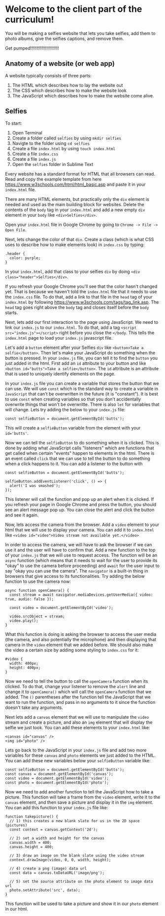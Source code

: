 # Welcome to the client part of the curriculum!

You will be making a selfies website that lets you take selfies, add them to photo albums, give the selfies captions, and remove them.

Get pumped!!!!!!!!!!!!!!!!!!!!!!!

## Anatomy of a website (or web app)

A website typically consists of three parts:

1. The HTML which describes how to lay the website out
2. The CSS which describes how to make the website look
3. The JavaScript which describes how to make the website come alive.

## Selfies

To start:

1. Open Terminal
2. Create a folder called `selfies` by using `mkdir selfies`
3. Navigte to the folder using `cd selfies`
4. Create a file `index.html` by using `touch index.html`
5. Create a file `index.css`
6. Create a file `index.js`
7. Open the `selfies` folder in Sublime Text

Every website has a standard format for HTML that all browsers can read. Read and copy the example template from here https://www.w3schools.com/html/html_basic.asp and paste it in your `index.html` file.

There are many HTML elements, but practically only the `div` element is needed and used as the main building block for websites. Delete the contents of the `body` tag in your `index.html` and add a new empty `div` element in your `body` like `<div>Selfies</div>`.

Open your `index.html` file in Google Chrome by going to `Chrome -> File -> Open File`.

Next, lets change the color of that `div`. Create a class (which is what CSS uses to describe how to make elements look) in `index.css` by typing:
```
.header {
  color: purple;
}
```

In your `index.html`, add that class to your selfies `div` by doing `<div class="header">Selfies</div>`.

If you refresh your Google Chrome you'll see that the color hasn't changed yet. That is because we haven't told the `index.html` file that it needs to use the `index.css` file. To do that, add a link to that file in the `head` tag of your `index.html` by following https://www.w3schools.com/tags/tag_link.asp. The `head` tag goes right above the `body` tag and closes itself before the `body` starts.

Next, lets add our first interaction to the page using JavaScript. We need to link our `index.js` to our `index.html`. To do that, add a tag `<script src="index.js"></script>` right before you close the `</body`. This tells the `index.html` page to load your `index.js` javascript file.

Let's add a `button` element after your Selfies `div` like `<button>Take a selfie</button>`. Then let's make your JavaScript do something when the button is pressed. In your `index.js` file, you can tell it to find the `button` you just added in the html. First add an `id` attribute to your button and like `<button id="butts">Take a selfie</button>`. The `id` attribute is an attribute that is used to uniquely identify elements on the page.

In your `index.js` file you can create a variable that stores the button that we can use. We will use `const` which is the standard way to create a variable in `JavaScript` that can't be overwritten in the future (it is "constant"). It is best to use `const` when creating variables so that you don't accidentally overwrite things that won't be overwritte. There is also `let` for variables that will change. Lets try adding the below to your `index.js` file:
```
const selfieButton = document.getElementById('butts');
```
This will create a `selfieButton` variable from the element with your `id='butts'`.

Now we can tell the `selfieButton` to do something when it is clicked. This is done by adding what JavaScript calls "listeners" which are functions that get called when certain "events" happen to elements in the html. There is an event called `click` that we can use to tell the button to do something when a click happens to it. You can add a listener to the button with
```
const selfieButton = document.getElementById('butts');

selfieButton.addEventListener('click', () => {
  alert('I was smashed');
});
```

This listener will call the function and pop up an alert when it is clicked. If you refresh your page in Google Chrome and press the button, you should see an alert message pop up. You can close the alert and click the button and see it again.

Now, lets access the camera from the browser. Add a `video` element to your html that we will use to display your camera. You can add it to `index.html` like `<video id="video">Video stream not available yet.</video>`

In order to access the camera, we will have to ask the browser if we can use it and the user will have to confirm that. Add a new function to the top of your `index.js` that we will use to request access. The function will be an `async` function (which means that it needs to wait for the user to provide its "okay" to use the camera before proceeding) and `await` for the user input to say "okay you can use the camera". The `navigator` is a built-in thing in browsers that give access to its functionalities. Try adding the below function to use the camera now:
```
async function openCamera() {
  const stream = await navigator.mediaDevices.getUserMedia({ video: true, audio: false });

  const video = document.getElementById('video');

  video.srcObject = stream;
  video.play();
}
```

What this function is doing is asking the browser to access the user media (the camera, and also potentially the microphone) and then displaying that camera in the `video` element that we added before. We should also make the video a certain size by adding some styling to `index.css` for it:
```
#video {
  width: 400px;
  height: 400px;
}
```

Now we need to tell the button to call the `openCamera` function when its clicked. To do that, change your listener to remove the `alert` line and change it to `openCamera()` which will call the `openCamera` function that we added. The `()` parentheses after the function tell the JavaScript that we want to run the function, and pass in no arguments to it since the function doesn't take any arguments.

Next lets add a `canvas` element that we will use to manipulate the `video` stream and create a picture, and also an `img` element that will display the selfie we just took. You can add these elements to your `index.html` like:
```
<canvas id="canvas" />
<img id="photo" />
```

Lets go back to the JavaScript in your `index.js` file and add two more variables for these `canvas` and `photo` elements we just added to the HTML. You can add these new variables below your `selfieButton` variable like:
```
const selfieButton = document.getElementById('butts');
const canvas = document.getElementById('canvas');
const video = document.getElementById('video');
const photo = document.getElementById('photo');
```

Now we need to add another function to tell the JavaScript how to take a picture. This function will take a frame from the `video` element, write it to the `canvas` element, and then save a picture and display it in the `img` element. You can add this function to your `index.js` file like:
```
function takepicture() {
  // 1) this creates a new blank slate for us in the 2D space (pictures)
  const context = canvas.getContext('2d');

  // 2) set a width and height for the canvas
  canvas.width = 400;
  canvas.height = 400;

  // 3) draw an image on the blank slate using the video stream
  context.drawImage(video, 0, 0, width, height);

  // 4) create a png (image) data url
  const data = canvas.toDataURL('image/png');

  // 5) set the source attribute on the photo element to image data url
  photo.setAttribute('src', data);
}
```
This function will be used to take a picture and show it in our `photo` element in our html.

